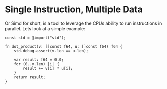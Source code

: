 # Single Instruction, Multiple Data

Or Simd for short, is a tool to leverage the CPUs ability to run instructions in parallel. Lets look at a simple example:

```zig
const std = @import("std");

fn dot_product(v: []const f64, u: []const f64) f64 {
    std.debug.assert(v.len == u.len);

    var result: f64 = 0.0;
    for (0..v.len) |i| {
        result += v[i] * u[i];
    }
    return result;
}
```